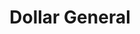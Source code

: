 ---
title: "Dollar General"
url: /hampton/dollar-general-east-pembroke-avenue/
shop: variety store
---
